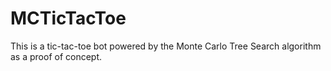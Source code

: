 # MCTicTacToe

This is a tic-tac-toe bot powered by the Monte Carlo Tree Search algorithm as a proof of concept.
